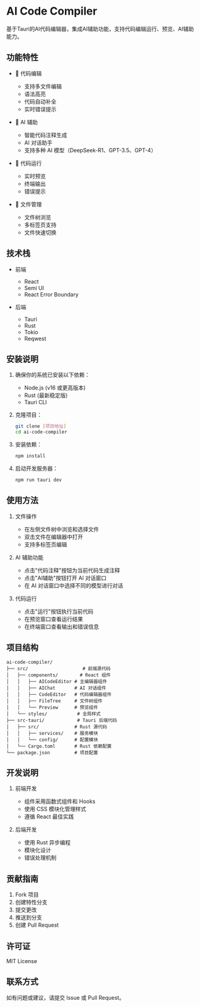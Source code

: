 # AI Code Compiler

基于Tauri的AI代码编辑器，集成AI辅助功能，支持代码编辑运行、预览、AI辅助能力。

## 功能特性

- 📝 代码编辑
  - 支持多文件编辑
  - 语法高亮
  - 代码自动补全
  - 实时错误提示

- 🤖 AI 辅助
  - 智能代码注释生成
  - AI 对话助手
  - 支持多种 AI 模型（DeepSeek-R1、GPT-3.5、GPT-4）

- 🚀 代码运行
  - 实时预览
  - 终端输出
  - 错误提示

- 📂 文件管理
  - 文件树浏览
  - 多标签页支持
  - 文件快速切换

## 技术栈

- 前端
  - React
  - Semi UI
  - React Error Boundary

- 后端
  - Tauri
  - Rust
  - Tokio
  - Reqwest

## 安装说明

1. 确保你的系统已安装以下依赖：
   - Node.js (v16 或更高版本)
   - Rust (最新稳定版)
   - Tauri CLI

2. 克隆项目：
   ```bash
   git clone [项目地址]
   cd ai-code-compiler
   ```

3. 安装依赖：
   ```bash
   npm install
   ```


4. 启动开发服务器：
   ```bash
   npm run tauri dev
   ```

## 使用方法

1. 文件操作
   - 在左侧文件树中浏览和选择文件
   - 双击文件在编辑器中打开
   - 支持多标签页编辑

2. AI 辅助功能
   - 点击"代码注释"按钮为当前代码生成注释
   - 点击"AI辅助"按钮打开 AI 对话窗口
   - 在 AI 对话窗口中选择不同的模型进行对话

3. 代码运行
   - 点击"运行"按钮执行当前代码
   - 在预览窗口查看运行结果
   - 在终端窗口查看输出和错误信息

## 项目结构

```
ai-code-compiler/
├── src/                    # 前端源代码
│   ├── components/        # React 组件
│   │   ├── AICodeEditor # 主编辑器组件
│   │   ├── AIChat       # AI 对话组件
│   │   ├── CodeEditor   # 代码编辑器组件
│   │   ├── FileTree     # 文件树组件
│   │   └── Preview      # 预览组件
│   └── styles/           # 全局样式
├── src-tauri/            # Tauri 后端代码
│   ├── src/             # Rust 源代码
│   │   ├── services/    # 服务模块
│   │   └── config/      # 配置模块
│   └── Cargo.toml       # Rust 依赖配置
└── package.json         # 项目配置
```

## 开发说明

1. 前端开发
   - 组件采用函数式组件和 Hooks
   - 使用 CSS 模块化管理样式
   - 遵循 React 最佳实践

2. 后端开发
   - 使用 Rust 异步编程
   - 模块化设计
   - 错误处理机制

## 贡献指南

1. Fork 项目
2. 创建特性分支
3. 提交更改
4. 推送到分支
5. 创建 Pull Request

## 许可证

MIT License

## 联系方式

如有问题或建议，请提交 Issue 或 Pull Request。

